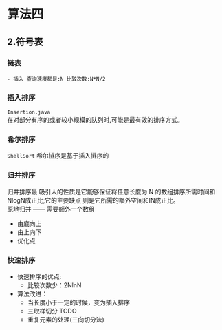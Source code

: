 # 算法四

## 2.符号表 

### 链表
    - 插入 查询速度都是:N 比较次数:N*N/2

### 插入排序
`Insertion.java`  
在对部分有序的或者较小规模的队列时,可能是最有效的排序方式。
### 希尔排序
`ShellSort`
希尔排序是基于插入排序的
### 归并排序
归并排序最 吸引人的性质是它能够保证将任意长度为 N 的数组排序所需时间和 NlogN成正比;它的主要缺点 则是它所需的额外空间和IN成正比。  
原地归并 —— 需要额外一个数组
- 由底向上
- 由上向下
- 优化点
### 快速排序
- 快速排序的优点:
    - 比较次数少：2NlnN  
- 算法改进：
    - 当长度小于一定的时候，变为插入排序
    - 三取样切分 TODO
    - 重复元素的处理(三向切分法)
    